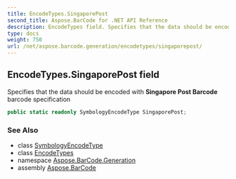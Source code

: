 ```yaml
---
title: EncodeTypes.SingaporePost
second_title: Aspose.BarCode for .NET API Reference
description: EncodeTypes field. Specifies that the data should be encoded with Singapore Post Barcode barcode specification
type: docs
weight: 750
url: /net/aspose.barcode.generation/encodetypes/singaporepost/
---
```

## EncodeTypes.SingaporePost field

Specifies that the data should be encoded with **Singapore Post Barcode** barcode specification

```csharp
public static readonly SymbologyEncodeType SingaporePost;
```

### See Also

* class [SymbologyEncodeType](../../symbologyencodetype/)
* class [EncodeTypes](../)
* namespace [Aspose.BarCode.Generation](../../encodetypes/)
* assembly [Aspose.BarCode](../../../)


